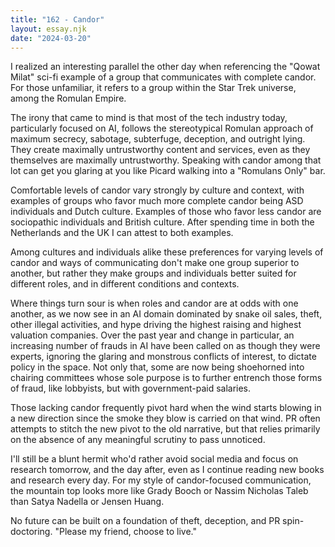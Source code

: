 ```yaml
---
title: "162 - Candor"
layout: essay.njk
date: "2024-03-20"
---
```


I realized an interesting parallel the other day when referencing the "Qowat Milat" sci-fi example of a group that communicates with complete candor. For those unfamiliar, it refers to a group within the Star Trek universe, among the Romulan Empire.

The irony that came to mind is that most of the tech industry today, particularly focused on AI, follows the stereotypical Romulan approach of maximum secrecy, sabotage, subterfuge, deception, and outright lying. They create maximally untrustworthy content and services, even as they themselves are maximally untrustworthy. Speaking with candor among that lot can get you glaring at you like Picard walking into a "Romulans Only" bar.

Comfortable levels of candor vary strongly by culture and context, with examples of groups who favor much more complete candor being ASD individuals and Dutch culture. Examples of those who favor less candor are sociopathic individuals and British culture. After spending time in both the Netherlands and the UK I can attest to both examples.

Among cultures and individuals alike these preferences for varying levels of candor and ways of communicating don't make one group superior to another, but rather they make groups and individuals better suited for different roles, and in different conditions and contexts.

Where things turn sour is when roles and candor are at odds with one another, as we now see in an AI domain dominated by snake oil sales, theft, other illegal activities, and hype driving the highest raising and highest valuation companies. Over the past year and change in particular, an increasing number of frauds in AI have been called on as though they were experts, ignoring the glaring and monstrous conflicts of interest, to dictate policy in the space. Not only that, some are now being shoehorned into chairing committees whose sole purpose is to further entrench those forms of fraud, like lobbyists, but with government-paid salaries.

Those lacking candor frequently pivot hard when the wind starts blowing in a new direction since the smoke they blow is carried on that wind. PR often attempts to stitch the new pivot to the old narrative, but that relies primarily on the absence of any meaningful scrutiny to pass unnoticed.

I'll still be a blunt hermit who'd rather avoid social media and focus on research tomorrow, and the day after, even as I continue reading new books and research every day. For my style of candor-focused communication, the mountain top looks more like Grady Booch or Nassim Nicholas Taleb than Satya Nadella or Jensen Huang.

No future can be built on a foundation of theft, deception, and PR spin-doctoring. "Please my friend, choose to live."
